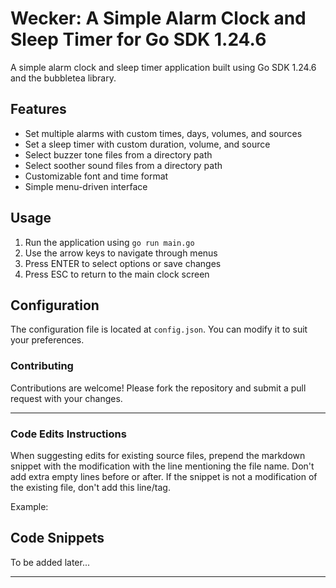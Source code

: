 # Wecker: A Simple Alarm Clock and Sleep Timer for Go SDK 1.24.6

A simple alarm clock and sleep timer application built using Go SDK 1.24.6 and the bubbletea library.

## Features

* Set multiple alarms with custom times, days, volumes, and sources
* Set a sleep timer with custom duration, volume, and source
* Select buzzer tone files from a directory path
* Select soother sound files from a directory path
* Customizable font and time format
* Simple menu-driven interface

## Usage

1. Run the application using `go run main.go`
2. Use the arrow keys to navigate through menus
3. Press ENTER to select options or save changes
4. Press ESC to return to the main clock screen

## Configuration

The configuration file is located at `config.json`. You can modify it to suit your preferences.

### Contributing

Contributions are welcome! Please fork the repository and submit a pull request with your changes.

---

### Code Edits Instructions ###

When suggesting edits for existing source files,
prepend the markdown snippet with the modification with the line mentioning the file name.
Don't add extra empty lines before or after.
If the snippet is not a modification of the existing file, don't add this line/tag.

Example:


## Code Snippets

To be added later...

---

